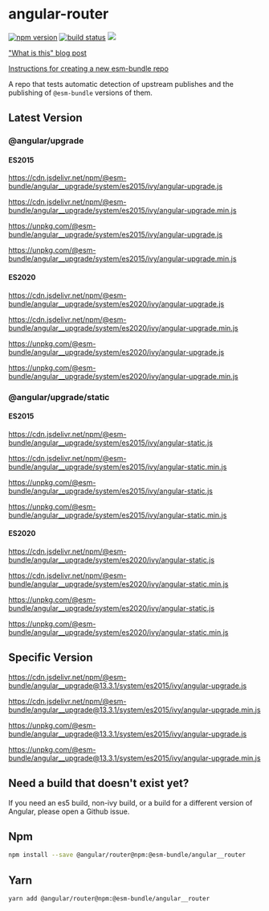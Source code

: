 # angular-router

[![npm version](https://img.shields.io/npm/v/@esm-bundle/angular__router.svg?style=flat)](https://www.npmjs.com/package/@esm-bundle/angular__router) [![build status](https://travis-ci.com/esm-bundle/angular__router.svg?branch=master)](https://travis-ci.com/esm-bundle/angular__router) [![](https://data.jsdelivr.com/v1/package/npm/@esm-bundle/angular__router/badge)](https://www.jsdelivr.com/package/npm/@esm-bundle/angular__router)

["What is this" blog post](https://medium.com/@joeldenning/an-esm-bundle-for-any-npm-package-5f850db0e04d)

[Instructions for creating a new esm-bundle repo](https://github.com/esm-bundle/new-repo-instructions)

A repo that tests automatic detection of upstream publishes and the publishing of `@esm-bundle` versions of them.

## Latest Version

### @angular/upgrade

#### ES2015

https://cdn.jsdelivr.net/npm/@esm-bundle/angular__upgrade/system/es2015/ivy/angular-upgrade.js

https://cdn.jsdelivr.net/npm/@esm-bundle/angular__upgrade/system/es2015/ivy/angular-upgrade.min.js

https://unpkg.com/@esm-bundle/angular__upgrade/system/es2015/ivy/angular-upgrade.js

https://unpkg.com/@esm-bundle/angular__upgrade/system/es2015/ivy/angular-upgrade.min.js

#### ES2020

https://cdn.jsdelivr.net/npm/@esm-bundle/angular__upgrade/system/es2020/ivy/angular-upgrade.js

https://cdn.jsdelivr.net/npm/@esm-bundle/angular__upgrade/system/es2020/ivy/angular-upgrade.min.js

https://unpkg.com/@esm-bundle/angular__upgrade/system/es2020/ivy/angular-upgrade.js

https://unpkg.com/@esm-bundle/angular__upgrade/system/es2020/ivy/angular-upgrade.min.js

### @angular/upgrade/static

#### ES2015

https://cdn.jsdelivr.net/npm/@esm-bundle/angular__upgrade/system/es2015/ivy/angular-static.js

https://cdn.jsdelivr.net/npm/@esm-bundle/angular__upgrade/system/es2015/ivy/angular-static.min.js

https://unpkg.com/@esm-bundle/angular__upgrade/system/es2015/ivy/angular-static.js

https://unpkg.com/@esm-bundle/angular__upgrade/system/es2015/ivy/angular-static.min.js

#### ES2020

https://cdn.jsdelivr.net/npm/@esm-bundle/angular__upgrade/system/es2020/ivy/angular-static.js

https://cdn.jsdelivr.net/npm/@esm-bundle/angular__upgrade/system/es2020/ivy/angular-static.min.js

https://unpkg.com/@esm-bundle/angular__upgrade/system/es2020/ivy/angular-static.js

https://unpkg.com/@esm-bundle/angular__upgrade/system/es2020/ivy/angular-static.min.js

## Specific Version

https://cdn.jsdelivr.net/npm/@esm-bundle/angular__upgrade@13.3.1/system/es2015/ivy/angular-upgrade.js

https://cdn.jsdelivr.net/npm/@esm-bundle/angular__upgrade@13.3.1/system/es2015/ivy/angular-upgrade.min.js

https://unpkg.com/@esm-bundle/angular__upgrade@13.3.1/system/es2015/ivy/angular-upgrade.js

https://unpkg.com/@esm-bundle/angular__upgrade@13.3.1/system/es2015/ivy/angular-upgrade.min.js

## Need a build that doesn't exist yet?

If you need an es5 build, non-ivy build, or a build for a different version of Angular, please open a Github issue.

## Npm

```sh
npm install --save @angular/router@npm:@esm-bundle/angular__router
```

## Yarn

```sh
yarn add @angular/router@npm:@esm-bundle/angular__router
```

